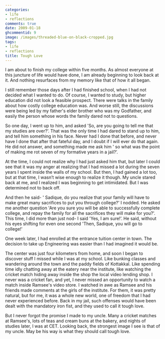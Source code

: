 ```yaml
---
categories:
- life
- reflections
comments: true
date: 2009-01-18
ghcommentid: 9
image: /images/threaded-blue-on-black-cropped.jpg
tags:
- life
- reflections
title: Tough Love
---
```


I am about to finish my college within five months. As almost everyone at this juncture of life would have done, I am already beginning to look back at it. And nothing resurfaces from my memory like that of how it all began.

I still remember those days after I had finished school, when I had not decided what I wanted to do. Of course, I wanted to study, but higher education did not look a feasible prospect. There were talks in the family about how costly college education was. And worse still, the discussions were being led by my father's elder brother who was my Godfather, and easily the person whose words the family dared not to questions.

So one day, I went up to him, and asked 'So, are you going to tell me that my studies are over?’. That was the only time I had dared to stand up to him, and tell him something in his face. Never had I done that before, and never have I done that after that fateful day, and I doubt if I will ever do that again. He did not answer, and something made me ask him ' so what was the point of making me rot seven of my formative years in a jail?’.

At the time, I could not realize why I had just asked him that, but later I could see that it was my anger at realizing that I had missed a lot during the seven years I spent inside the walls of my school. But then, I had gained a lot too, but at that time, I wasn’t wise enough to realize it though. My uncle stared back at me, and I realized I was beginning to get intimidated. But I was determined not to back off.

And then he said- ' Sadique, do you realize that your family will have to make great many sacrifices to put you through college?' I nodded. He asked me another question 'Are you sure you will be able to successfully complete college, and repay the family for all the sacrifices they will make for you?'. This time, I did more than just nod- I said 'Yes, I am sure!’. He said, without his eyes shifting for even one second 'Then, Sadique, you will go to college!'

One week later, I had enrolled at the entrance tuition center in town. The decision to take up Engineering was easier than I had imagined it would be.

The center was just four kilometers from home, and soon I began to discover stuff I missed while I was at my school. Like bunking classes and wandering around the town and the paddy fields of Kottakkal. Like spending time idly chatting away at the eatery near the institute, like watching the cricket match hiding away inside the shop the local video lending shop. I never was a cricket fan, and yet, I never missed an opportunity to watch a match inside Ramsee's video store. I watched in awe as Ramsee and his friends made comments at the girls of the institute. For them, it was pretty natural, but for me, it was a whole new world, one of freedom that I had never experienced before. Back in my jail, such offenses would have been dealt with the mandatory iron fist, and they used to call it tough love.

But I never forgot the promise I made to my uncle. Many a cricket matches at Ramsee's, lots of teas and cream buns at the bakery, and nights of studies later, I was at CET. Looking back, the strongest image I see is that of my uncle. May be his way is what they should call tough love.